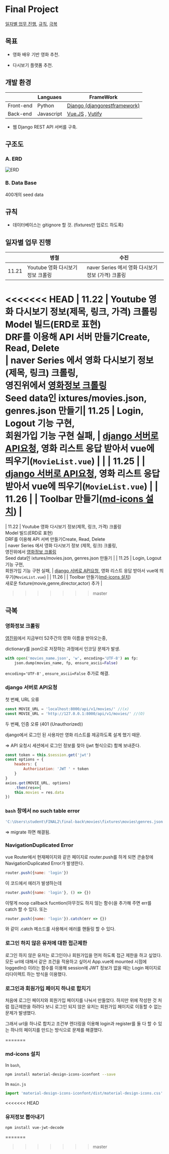 # Final Project 

[일자별 업무 진행](#일자별-업무-진행), [규칙](#규칙), [극복](#극복)

## 목표 

- 영화 배우 기반 영화 추천.

- 다시보기 플랫폼 추천.



## 개발 환경

|           | Languaes   | FrameWork                                                    |
| --------- | ---------- | ------------------------------------------------------------ |
| Front-end | Python     | [Django (djangorestframework)](https://www.django-rest-framework.org/) |
| Back-end  | Javascript | [Vue.JS](https://kr.vuejs.org/v2/guide/index.html) , [Vutify](https://vuetifyjs.com/ko/) |

- 웹 Django REST API 서버를 구축. 



## 구조도

### A. ERD

![ERD](ERD.png)



### B. Data Base

400개의 seed data



## 규칙

- 데이터베이스는 gitignore 할 것. (fixtures만 업로드 하도록)

  

## 일자별 업무 진행

|       | 병철                                                         | 수진                                                         |
| ----- | ------------------------------------------------------------ | ------------------------------------------------------------ |
| 11.21 | Youtube 영화 다시보기 정보 크롤링                            | naver Series 에서 영화 다시보기 정보 (가격) 크롤링           |
<<<<<<< HEAD
| 11.22 | Youtube 영화 다시보기 정보(제목, 링크, 가격) 크롤링<br />Model 빌드(ERD로 표현) <br />DRF를 이용해 API 서버 만들기Create, Read, Delete<br /> | naver Series 에서 영화 다시보기 정보 (제목, 링크) 크롤링, <br />영진위에서 [영화정보 크롤링](#영화정보-크롤링)<br />Seed data인 ixtures/movies.json, genres.json 만들기\| 11.25 \| Login, Logout 기능 구현,<br />회원가입 기능 구현 실패,       \| [django 서버로 API요청](#django-서버로-API요청), 영화 리스트 응답 받아서 vue에 띄우기(`MovieList.vue`) \| |
| 11.25 |                                                              | [django 서버로 API요청](#django-서버로-API요청), 영화 리스트 응답 받아서 vue에 띄우기(`MovieList.vue`) |
| 11.26 |                                                              | Toolbar 만들기([md-icons 설치](#md-icons-설치))              |
=======
| 11.22 | Youtube 영화 다시보기 정보(제목, 링크, 가격) 크롤링<br />Model 빌드(ERD로 표현) <br />DRF를 이용해 API 서버 만들기Create, Read, Delete<br /> | naver Series 에서 영화 다시보기 정보 (제목, 링크) 크롤링, <br />영진위에서 [영화정보 크롤링](#영화정보-크롤링)<br />Seed data인 ixtures/movies.json, genres.json 만들기 |
| 11.25 | Login, Logout 기능 구현,<br />회원가입 기능 구현 실패,       | [django 서버로 API요청](#django-서버로-API요청), 영화 리스트 응답 받아서 vue에 띄우기(`MovieList.vue`) |
| 11.26 |                                                              | Toolbar 만들기([md-icons 설치](#md-icons-설치))<br />새로운 fixture(movie,genre,director,actor) 추가 |

>>>>>>> master




## 극복



### 영화정보 크롤링

[영진위](http://www.kobis.or.kr/kobisopenapi/homepg/main/main.do)에서 지금부터 52주간의 영화 이름을 받아오는중, 

dictionary를 json으로 저장하는 과정에서 인코딩 문제가 발생.

```python
with open('movies_name.json', 'w', encoding='UTF-8') as fp:
    json.dump(movies_name, fp, ensure_ascii=False)
```

`encoding='UTF-8'` , `ensure_ascii=False`  추가로 해결. 



### django 서버로 API요청

첫 번째, URL 오류

```javascript
const MOVIE_URL = 'localhost:8000/api/v1/movies/' //(x)
const MOVIE_URL = 'http://127.0.0.1:8000/api/v1/movies/' //(O)
```



두  번째, 인증 오류 (401 (Unauthorized))

django에서 로그인 된 사용자만 영화 리스트를 제공하도록 설계 했기 때문.

=> API 요청시 세션에서 로그인 정보를 찾아 (jwt 형식으로) 함께 보내준다. 

```javascript
const token = this.$session.get('jwt')
const options = {
    headers: {
        Authorization: 'JWT ' + token
    }
}    
axios.get(MOVIE_URL, options)
    .then(res=>{
    this.movies = res.data 
})
```



### `bash` 창에서 no such table error 

```bash
'C:\Users\student\FINAL2\final-back\movies\fixtures\movies\genres.json': Could not load movies.Genre(pk=1): no such table: movies_genre
```

=> migrate 하면 해결됨.


### NavigationDuplicated Error

vue Router에서 현재페이지와 같은 페이지로 router.push를 하게 되면 콘솔창에 NavigationDuplicated Error가 발생한다. 

```javascript
router.push({name: 'login'})
```

이 코드에서 에러가 발생하는데

```javascript
router.push({name: 'login'}, () => {})
```

이렇게 noop callback fucntion(아무것도 하지 않는 함수)을 추가해 주면 err를 catch 할 수 있다. 또는

```javascript
router.push({name: 'login'}).catch(err => {})
```

와 같이 .catch 메소드를 사용해서 에러를 핸들링 할 수 있다.



### 로그인 하지 않은 유저에 대한 접근제한

로그인 하지 않은 유저는 로그인이나 회원가입을 먼저 하도록 접근 제한을 하고 싶었다. 모든 url에 대해서 같은 조건을 적용하고 싶어서 App.vue에 mounted 시점에 loggedIn() 이라는 함수를 이용해 session에 JWT 정보가 없을 때는 Login 페이지로 리다이렉트 하는 방식을 이용했다.



### 로그인과 회원가입 페이지 하나로 합치기

처음에 로그인 페이지와 회원가입 페이지를 나눠서 만들었다. 하지만 위에 작성한 것 처럼 접근제한을 하려다 보니 로그인 되지 않은 유저는 회원가입 페이지로 이동할 수 없는 문제가 발생했다.

그래서 url을 하나로 합치고 조건부 렌더링을 이용해 login과 register를 둘 다 할 수 있는 하나의 페이지를 만드는 방식으로 문제를 해결했다. 



=======
### md-icons 설치

In `bash`,

```bash
npm install material-design-icons-iconfont --save
```

In `main.js`

```javascript
import 'material-design-icons-iconfont/dist/material-design-icons.css'
```

<<<<<<< HEAD


### 유저정보 뽑아내기

```
npm install vue-jwt-decode
```

=======
>>>>>>> master
